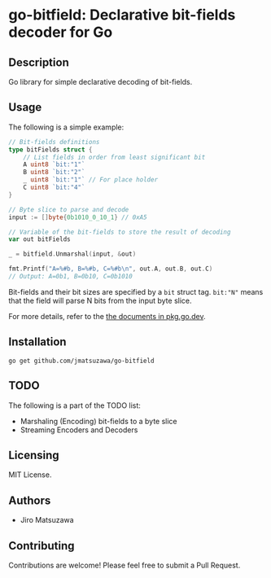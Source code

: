 # go-bitfield: Declarative bit-fields decoder for Go

## Description

Go library for simple declarative decoding of bit-fields.

## Usage

The following is a simple example:

```go
// Bit-fields definitions
type bitFields struct {
    // List fields in order from least significant bit
    A uint8 `bit:"1"`
    B uint8 `bit:"2"`
    _ uint8 `bit:"1"` // For place holder
    C uint8 `bit:"4"`
}

// Byte slice to parse and decode
input := []byte{0b1010_0_10_1} // 0xA5

// Variable of the bit-fields to store the result of decoding
var out bitFields

_ = bitfield.Unmarshal(input, &out)

fmt.Printf("A=%#b, B=%#b, C=%#b\n", out.A, out.B, out.C)
// Output: A=0b1, B=0b10, C=0b1010
```

Bit-fields and their bit sizes are specified by a `bit` struct tag. `bit:"N"` means that the field will parse N bits from the input byte slice.

For more details, refer to the [the documents in pkg.go.dev](https://pkg.go.dev/github.com/jmatsuzawa/go-bitfield).

## Installation

```console
go get github.com/jmatsuzawa/go-bitfield
```

## TODO

The following is a part of the TODO list:

* Marshaling (Encoding) bit-fields to a byte slice
* Streaming Encoders and Decoders

## Licensing

MIT License.

## Authors

* Jiro Matsuzawa

## Contributing

Contributions are welcome! Please feel free to submit a Pull Request.
